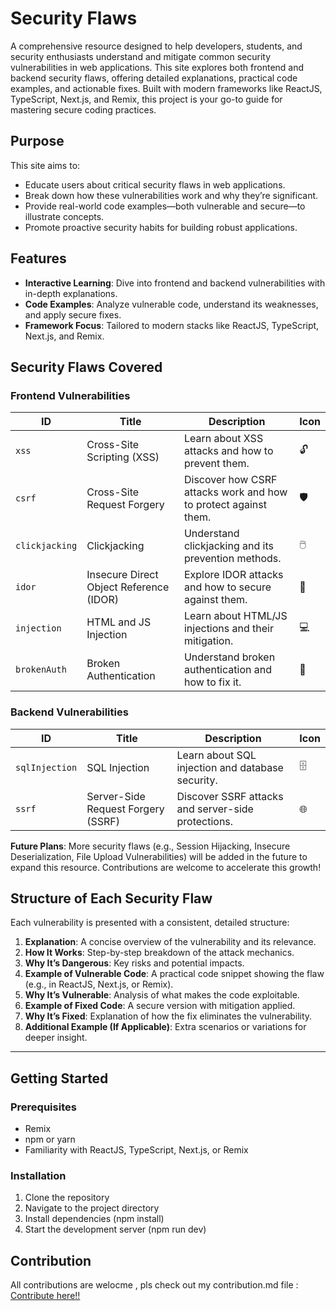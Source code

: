 # Security Flaws

A comprehensive resource designed to help developers, students, and security enthusiasts understand and mitigate common security vulnerabilities in web applications. This site explores both frontend and backend security flaws, offering detailed explanations, practical code examples, and actionable fixes. Built with modern frameworks like ReactJS, TypeScript, Next.js, and Remix, this project is your go-to guide for mastering secure coding practices.

## Purpose

This site aims to:
- Educate users about critical security flaws in web applications.
- Break down how these vulnerabilities work and why they’re significant.
- Provide real-world code examples—both vulnerable and secure—to illustrate concepts.
- Promote proactive security habits for building robust applications.

## Features

- **Interactive Learning**: Dive into frontend and backend vulnerabilities with in-depth explanations.
- **Code Examples**: Analyze vulnerable code, understand its weaknesses, and apply secure fixes.
- **Framework Focus**: Tailored to modern stacks like ReactJS, TypeScript, Next.js, and Remix.

## Security Flaws Covered

### Frontend Vulnerabilities

| ID             | Title                       | Description                                              | Icon |
|----------------|-----------------------------|----------------------------------------------------------|------|
| `xss`          | Cross-Site Scripting (XSS)  | Learn about XSS attacks and how to prevent them.         | 🔓   |
| `csrf`         | Cross-Site Request Forgery  | Discover how CSRF attacks work and how to protect against them. | 🛡️   |
| `clickjacking` | Clickjacking                | Understand clickjacking and its prevention methods.      | 🖱️   |
| `idor`         | Insecure Direct Object Reference (IDOR) | Explore IDOR attacks and how to secure against them. | 🔑   |
| `injection`    | HTML and JS Injection       | Learn about HTML/JS injections and their mitigation.     | 💻   |
| `brokenAuth`   | Broken Authentication       | Understand broken authentication and how to fix it.      | 🛑   |

### Backend Vulnerabilities

| ID             | Title                       | Description                                              | Icon |
|----------------|-----------------------------|----------------------------------------------------------|------|
| `sqlInjection` | SQL Injection               | Learn about SQL injection and database security.         | 🗄️   |
| `ssrf`         | Server-Side Request Forgery (SSRF) | Discover SSRF attacks and server-side protections. | 🌐   |

**Future Plans**: More security flaws (e.g., Session Hijacking, Insecure Deserialization, File Upload Vulnerabilities) will be added in the future to expand this resource. Contributions are welcome to accelerate this growth!

## Structure of Each Security Flaw

Each vulnerability is presented with a consistent, detailed structure:

1. **Explanation**: A concise overview of the vulnerability and its relevance.
2. **How It Works**: Step-by-step breakdown of the attack mechanics.
3. **Why It’s Dangerous**: Key risks and potential impacts.
4. **Example of Vulnerable Code**: A practical code snippet showing the flaw (e.g., in ReactJS, Next.js, or Remix).
5. **Why It’s Vulnerable**: Analysis of what makes the code exploitable.
6. **Example of Fixed Code**: A secure version with mitigation applied.
7. **Why It’s Fixed**: Explanation of how the fix eliminates the vulnerability.
8. **Additional Example (If Applicable)**: Extra scenarios or variations for deeper insight.

---

## Getting Started

### Prerequisites

- Remix
- npm or yarn
- Familiarity with ReactJS, TypeScript, Next.js, or Remix

### Installation

1. Clone the repository
2. Navigate to the project directory
3. Install dependencies (npm install) 
4. Start the development server (npm run dev)

## Contribution
All contributions are welocme , pls check out my contribution.md file :
[Contribute here!!](https://github.com/drakeRAGE/Security-Flaws/blob/main/Contribution.md)

